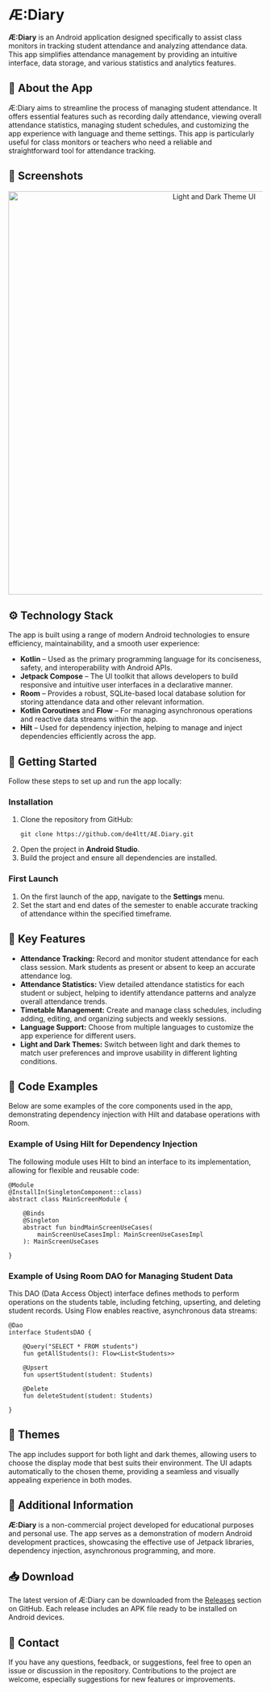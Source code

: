 <!DOCTYPE html>
<html lang="en">
<head>
    <meta charset="UTF-8">
    <meta name="viewport" content="width=device-width, initial-scale=1.0">
</head>
<body>

<h1>Æ:Diary</h1>

<p><strong>Æ:Diary</strong> is an Android application designed specifically to assist class monitors in tracking student attendance and analyzing attendance data. This app simplifies attendance management by providing an intuitive interface, data storage, and various statistics and analytics features.</p>

<h2>📝 About the App</h2>

<p>Æ:Diary aims to streamline the process of managing student attendance. It offers essential features such as recording daily attendance, viewing overall attendance statistics, managing student schedules, and customizing the app experience with language and theme settings. This app is particularly useful for class monitors or teachers who need a reliable and straightforward tool for attendance tracking.</p>

<h2>📱 Screenshots</h2>

<div align="center">
    <img src="https://github.com/de4ltt/AE.Diary/blob/master/ae-diary.jpg" width="800" alt="Light and Dark Theme UI">
</div>

<h2>⚙️ Technology Stack</h2>

<p>The app is built using a range of modern Android technologies to ensure efficiency, maintainability, and a smooth user experience:</p>

<ul>
    <li><strong>Kotlin</strong> – Used as the primary programming language for its conciseness, safety, and interoperability with Android APIs.</li>
    <li><strong>Jetpack Compose</strong> – The UI toolkit that allows developers to build responsive and intuitive user interfaces in a declarative manner.</li>
    <li><strong>Room</strong> – Provides a robust, SQLite-based local database solution for storing attendance data and other relevant information.</li>
    <li><strong>Kotlin Coroutines</strong> and <strong>Flow</strong> – For managing asynchronous operations and reactive data streams within the app.</li>
    <li><strong>Hilt</strong> – Used for dependency injection, helping to manage and inject dependencies efficiently across the app.</li>
</ul>

<h2>🚀 Getting Started</h2>

<p>Follow these steps to set up and run the app locally:</p>

<h3>Installation</h3>

<ol>
    <li>Clone the repository from GitHub:
        <pre><code>git clone https://github.com/de4ltt/AE.Diary.git</code></pre>
    </li>
    <li>Open the project in <strong>Android Studio</strong>.</li>
    <li>Build the project and ensure all dependencies are installed.</li>
</ol>

<h3>First Launch</h3>

<ol>
    <li>On the first launch of the app, navigate to the <strong>Settings</strong> menu.</li>
    <li>Set the start and end dates of the semester to enable accurate tracking of attendance within the specified timeframe.</li>
</ol>

<h2>🔑 Key Features</h2>

<ul>
    <li><strong>Attendance Tracking:</strong> Record and monitor student attendance for each class session. Mark students as present or absent to keep an accurate attendance log.</li>
    <li><strong>Attendance Statistics:</strong> View detailed attendance statistics for each student or subject, helping to identify attendance patterns and analyze overall attendance trends.</li>
    <li><strong>Timetable Management:</strong> Create and manage class schedules, including adding, editing, and organizing subjects and weekly sessions.</li>
    <li><strong>Language Support:</strong> Choose from multiple languages to customize the app experience for different users.</li>
    <li><strong>Light and Dark Themes:</strong> Switch between light and dark themes to match user preferences and improve usability in different lighting conditions.</li>
</ul>

<h2>📂 Code Examples</h2>

<p>Below are some examples of the core components used in the app, demonstrating dependency injection with Hilt and database operations with Room.</p>

<h3>Example of Using Hilt for Dependency Injection</h3>

<p>The following module uses Hilt to bind an interface to its implementation, allowing for flexible and reusable code:</p>

<pre><code>@Module
@InstallIn(SingletonComponent::class)
abstract class MainScreenModule {

    @Binds
    @Singleton
    abstract fun bindMainScreenUseCases(
        mainScreenUseCasesImpl: MainScreenUseCasesImpl
    ): MainScreenUseCases

}
</code></pre>

<h3>Example of Using Room DAO for Managing Student Data</h3>

<p>This DAO (Data Access Object) interface defines methods to perform operations on the students table, including fetching, upserting, and deleting student records. Using Flow enables reactive, asynchronous data streams:</p>

<pre><code>@Dao
interface StudentsDAO {

    @Query("SELECT * FROM students")
    fun getAllStudents(): Flow&lt;List&lt;Students&gt;&gt;

    @Upsert
    fun upsertStudent(student: Students)

    @Delete
    fun deleteStudent(student: Students)

}
</code></pre>

<h2>🎨 Themes</h2>

<p>The app includes support for both light and dark themes, allowing users to choose the display mode that best suits their environment. The UI adapts automatically to the chosen theme, providing a seamless and visually appealing experience in both modes.</p>

<h2>📌 Additional Information</h2>

<p><strong>Æ:Diary</strong> is a non-commercial project developed for educational purposes and personal use. The app serves as a demonstration of modern Android development practices, showcasing the effective use of Jetpack libraries, dependency injection, asynchronous programming, and more.</p>

<h2>📥 Download</h2>

<p>The latest version of Æ:Diary can be downloaded from the <a href="https://github.com/de4ltt/AE.Diary/releases">Releases</a> section on GitHub. Each release includes an APK file ready to be installed on Android devices.</p>

<h2>💬 Contact</h2>

<p>If you have any questions, feedback, or suggestions, feel free to open an issue or discussion in the repository. Contributions to the project are welcome, especially suggestions for new features or improvements.</p>

</body>
</html>
